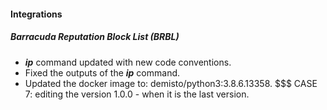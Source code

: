 
#### Integrations
##### Barracuda Reputation Block List (BRBL)
- ***ip*** command updated with new code conventions.
- Fixed the outputs of the ***ip*** command.
- Updated the docker image to: demisto/python3:3.8.6.13358.
$$$ CASE 7: editing the version 1.0.0 - when it is the last version.
